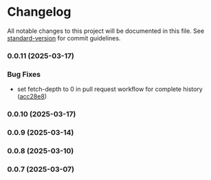 # Changelog

All notable changes to this project will be documented in this file. See [standard-version](https://github.com/conventional-changelog/standard-version) for commit guidelines.

### 0.0.11 (2025-03-17)


### Bug Fixes

* set fetch-depth to 0 in pull request workflow for complete history ([acc28e8](https://github.com/RoyalVoluntaryService/platform-validation/commit/acc28e88173146ed707f7cfa638cbe48a992a292))

### 0.0.10 (2025-03-17)

### 0.0.9 (2025-03-14)

### 0.0.8 (2025-03-10)

### 0.0.7 (2025-03-07)
